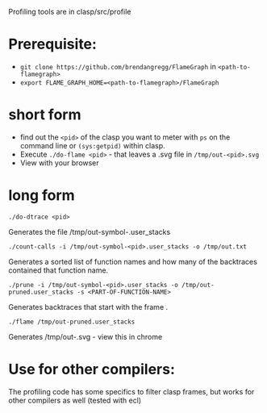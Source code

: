 Profiling tools are in clasp/src/profile

# Prerequisite:
* `git clone https://github.com/brendangregg/FlameGraph` in `<path-to-flamegraph>`
* `export FLAME_GRAPH_HOME=<path-to-flamegraph>/FlameGraph`
# short form
* find out the `<pid>` of the clasp you want to meter with `ps` on the command line or `(sys:getpid)` within clasp.
* Execute `./do-flame <pid>` - that leaves a .svg file in `/tmp/out-<pid>.svg`
* View with your browser
# long form
```./do-dtrace <pid>```

Generates the file /tmp/out-symbol-<pid>.user_stacks

```./count-calls -i /tmp/out-symbol-<pid>.user_stacks -o /tmp/out.txt```

Generates a sorted list of function names and how many of the backtraces contained that function name.

```./prune -i /tmp/out-symbol-<pid>.user_stacks -o /tmp/out-pruned.user_stacks -s <PART-OF-FUNCTION-NAME>```

Generates backtraces that start with the frame <PART-OF-FUNCTION-NAME>.

```./flame /tmp/out-pruned.user_stacks```

Generates /tmp/out-<pid>.svg - view this in chrome
# Use for other compilers:
The profiling code has some specifics to filter clasp frames, but works for other compilers as well (tested with ecl)